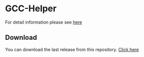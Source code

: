 # GCC-Helper

For detail information please see [here](GCC-Helper/README.md)

## Download

You can download the last release from this repository. [Click here](GCC-Helper.app.zip)

